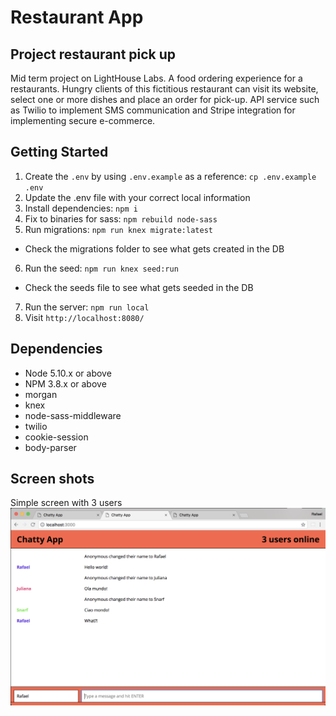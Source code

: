 # Restaurant App


## Project restaurant pick up

Mid term project on LightHouse Labs. A food ordering experience for a restaurants. Hungry clients of this fictitious restaurant can visit its website, select one or more dishes and place an order for pick-up. API service such as Twilio to implement SMS communication and Stripe integration for implementing secure e-commerce. 


## Getting Started

1. Create the `.env` by using `.env.example` as a reference: `cp .env.example .env`
2. Update the .env file with your correct local information
3. Install dependencies: `npm i`
4. Fix to binaries for sass: `npm rebuild node-sass`
5. Run migrations: `npm run knex migrate:latest`
  - Check the migrations folder to see what gets created in the DB
6. Run the seed: `npm run knex seed:run`
  - Check the seeds file to see what gets seeded in the DB
7. Run the server: `npm run local`
8. Visit `http://localhost:8080/`

## Dependencies

- Node 5.10.x or above
- NPM 3.8.x or above
- morgan
- knex
- node-sass-middleware
- twilio
- cookie-session
- body-parser

## Screen shots

Simple screen with 3 users
!["Simple screen with 3 users"](https://github.com/rafaelgavabarreto/chattyapp/blob/master/img/chattyapp.png)